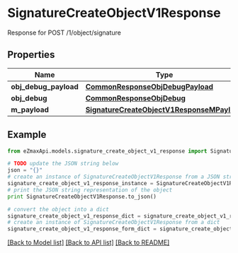 # SignatureCreateObjectV1Response

Response for POST /1/object/signature

## Properties

Name | Type | Description | Notes
------------ | ------------- | ------------- | -------------
**obj_debug_payload** | [**CommonResponseObjDebugPayload**](CommonResponseObjDebugPayload.md) |  | 
**obj_debug** | [**CommonResponseObjDebug**](CommonResponseObjDebug.md) |  | [optional] 
**m_payload** | [**SignatureCreateObjectV1ResponseMPayload**](SignatureCreateObjectV1ResponseMPayload.md) |  | 

## Example

```python
from eZmaxApi.models.signature_create_object_v1_response import SignatureCreateObjectV1Response

# TODO update the JSON string below
json = "{}"
# create an instance of SignatureCreateObjectV1Response from a JSON string
signature_create_object_v1_response_instance = SignatureCreateObjectV1Response.from_json(json)
# print the JSON string representation of the object
print SignatureCreateObjectV1Response.to_json()

# convert the object into a dict
signature_create_object_v1_response_dict = signature_create_object_v1_response_instance.to_dict()
# create an instance of SignatureCreateObjectV1Response from a dict
signature_create_object_v1_response_form_dict = signature_create_object_v1_response.from_dict(signature_create_object_v1_response_dict)
```
[[Back to Model list]](../README.md#documentation-for-models) [[Back to API list]](../README.md#documentation-for-api-endpoints) [[Back to README]](../README.md)


